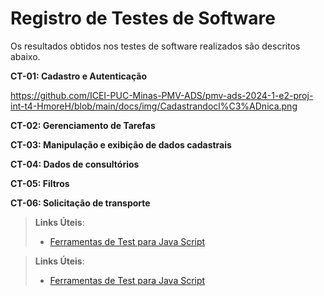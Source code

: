 # Registro de Testes de Software

Os resultados obtidos nos testes de software realizados são descritos abaixo. 

**CT-01: Cadastro e Autenticação**

https://github.com/ICEI-PUC-Minas-PMV-ADS/pmv-ads-2024-1-e2-proj-int-t4-HmoreH/blob/main/docs/img/Cadastrandocl%C3%ADnica.png

**CT-02: Gerenciamento de Tarefas**



**CT-03: Manipulação e exibição de dados cadastrais**



**CT-04: Dados de consultórios**



**CT-05: Filtros**



**CT-06: Solicitação de transporte**


> **Links Úteis**:
> - [Ferramentas de Test para Java Script](https://geekflare.com/javascript-unit-testing/)

> **Links Úteis**:
> - [Ferramentas de Test para Java Script](https://geekflare.com/javascript-unit-testing/)
